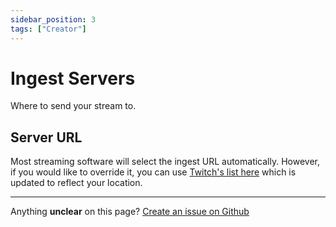 ```yaml
---
sidebar_position: 3
tags: ["Creator"]
---
```


# Ingest Servers
Where to send your stream to.

## Server URL
Most streaming software will select the ingest URL automatically. However, if you would like to override it, you can use [Twitch's list here](https://help.twitch.tv/s/twitch-ingest-recommendation) which is updated to reflect your location.

---
Anything **unclear** on this page? [Create an issue on Github](https://github.com/matthewbrandt/streamerwiki/issues/new)